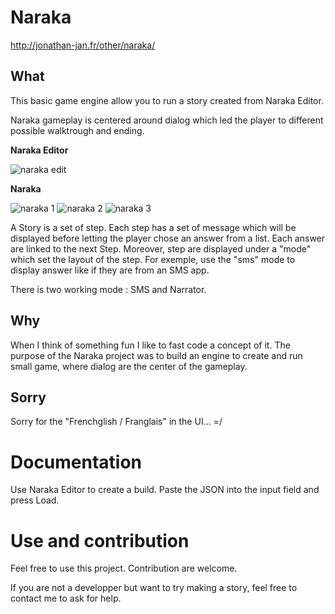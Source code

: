 # Naraka

http://jonathan-jan.fr/other/naraka/

## What
This basic game engine allow you to run a story created from Naraka Editor.

Naraka gameplay is centered around dialog which led the player to different possible walktrough and ending.

**Naraka Editor**

![naraka edit](http://jonathan-jan.fr/wp-content/uploads/2018/02/Capture-300x196.png)

**Naraka**

![naraka 1](http://jonathan-jan.fr/wp-content/uploads/2018/02/Capture_naraka1-168x300.png)
![naraka 2](http://jonathan-jan.fr/wp-content/uploads/2018/02/Capture_naraka3-169x300.png)
![naraka 3](http://jonathan-jan.fr/wp-content/uploads/2018/02/Capture_naraka2-173x300.png)

A Story is a set of step. Each step has a set of message which will be displayed before letting the player chose an answer from a list. Each answer are linked to the next Step. Moreover, step are displayed under a "mode" which set the layout of the step. For exemple, use the "sms" mode to display answer like if they are from an SMS app.

There is two working mode : SMS and Narrator.

## Why
When I think of something fun I like to fast code a concept of it. The purpose of the Naraka project was to build an engine to create and run small game, where dialog are the center of the gameplay.

## Sorry
Sorry for the "Frenchglish / Franglais" in the UI... =/

# Documentation
Use Naraka Editor to create a build. Paste the JSON into the input field and press Load.

# Use and contribution

Feel free to use this project. Contribution are welcome.

If you are not a developper but want to try making a story, feel free to contact me to ask for help.
